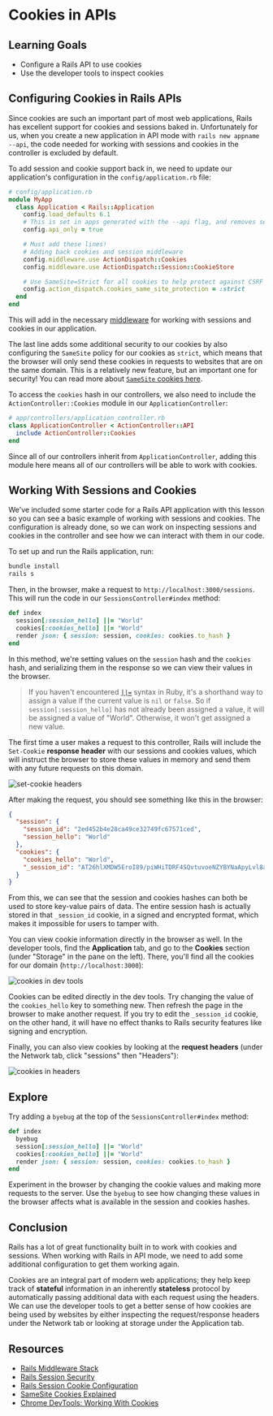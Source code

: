 # Cookies in APIs

## Learning Goals

- Configure a Rails API to use cookies
- Use the developer tools to inspect cookies

## Configuring Cookies in Rails APIs

Since cookies are such an important part of most web applications, Rails has
excellent support for cookies and sessions baked in. Unfortunately for us, when
you create a new application in API mode with `rails new appname --api`, the
code needed for working with sessions and cookies in the controller is
excluded by default.

To add session and cookie support back in, we need to update our application's
configuration in the `config/application.rb` file:

```rb
# config/application.rb
module MyApp
  class Application < Rails::Application
    config.load_defaults 6.1
    # This is set in apps generated with the --api flag, and removes session/cookie middleware
    config.api_only = true

    # Must add these lines!
    # Adding back cookies and session middleware
    config.middleware.use ActionDispatch::Cookies
    config.middleware.use ActionDispatch::Session::CookieStore

    # Use SameSite=Strict for all cookies to help protect against CSRF
    config.action_dispatch.cookies_same_site_protection = :strict
  end
end
```

This will add in the necessary [middleware][] for working with sessions and cookies
in our application.

The last line adds some additional security to our cookies by also
configuring the `SameSite` policy for our cookies as `strict`, which means
that the browser will only send these cookies in requests to websites that are
on the same domain. This is a relatively new feature, but an important one for
security! You can read more about [`SameSite` cookies here][same site cookies].

To access the `cookies` hash in our controllers, we also need to include the
`ActionController::Cookies` module in our `ApplicationController`:

```rb
# app/controllers/application_controller.rb
class ApplicationController < ActionController::API
  include ActionController::Cookies
end
```

Since all of our controllers inherit from `ApplicationController`, adding this
module here means all of our controllers will be able to work with cookies.

## Working With Sessions and Cookies

We've included some starter code for a Rails API application with this lesson so
you can see a basic example of working with sessions and cookies. The
configuration is already done, so we can work on inspecting sessions and cookies
in the controller and see how we can interact with them in our code.

To set up and run the Rails application, run:

```sh
bundle install
rails s
```

Then, in the browser, make a request to `http://localhost:3000/sessions`. This
will run the code in our `SessionsController#index` method:

```rb
def index
  session[:session_hello] ||= "World"
  cookies[:cookies_hello] ||= "World"
  render json: { session: session, cookies: cookies.to_hash }
end
```

In this method, we're setting values on the `session` hash and the `cookies`
hash, and serializing them in the response so we can view their values in the
browser.

> If you haven't encountered [`||=`][ruby or equals] syntax in Ruby, it's a
> shorthand way to assign a value if the current value is `nil` or `false`. So
> if `session[:session_hello]` has not already been assigned a value, it will be
> assigned a value of "World". Otherwise, it won't get assigned a new value.

The first time a user makes a request to this controller, Rails will include the
`Set-Cookie` **response header** with our sessions and cookies values, which
will instruct the browser to store these values in memory and send them with any
future requests on this domain.

![set-cookie headers](https://curriculum-content.s3.amazonaws.com/phase-4/cookies-in-rails-api/set-cookie-headers.png)

After making the request, you should see something like this in the browser:

```json
{
  "session": {
    "session_id": "2ed452b4e28ca49ce32749fc67571ced",
    "session_hello": "World"
  },
  "cookies": {
    "cookies_hello": "World",
    "_session_id": "AT26hlXMDW5EroI89/piWHiTDRF4SQvtuvoeNZYBYNaApyLvl8a1MvhnTsLfTK57QeJCMM6YkyFqaSWguqVMWljwl+ZmELmT/wHXfFJiGL0kvadecPhyXup+p7kO66HAFVBSTOKefbkhDtQz8Ex5pHW+UBAhFfoDnDZ9/4QgST3LPyGHKf4Pgix+JwOFU9MqeFQqXZTITRW7DFi+aGDdrb1hUeIGZLuezO2QN3+TEu2xHMc=--HJwJL83oJZqcaIL1--snxu+v1esfT9YLOXUGxLYw=="
  }
}
```

From this, we can see that the session and cookies hashes can both be used to
store key-value pairs of data. The entire session hash is actually stored in
that `_session_id` cookie, in a signed and encrypted format, which makes it
impossible for users to tamper with.

You can view cookie information directly in the browser as well. In the
developer tools, find the **Application** tab, and go to the **Cookies** section
(under "Storage" in the pane on the left). There, you'll find all the cookies
for our domain (`http://localhost:3000`):

![cookies in dev tools](https://curriculum-content.s3.amazonaws.com/phase-4/cookies-in-rails-api/cookies-devtools.png)

Cookies can be edited directly in the dev tools. Try changing the value of the
`cookies_hello` key to something new. Then refresh the page in the browser to
make another request. If you try to edit the `_session_id` cookie, on the other
hand, it will have no effect thanks to Rails security features like signing and
encryption.

Finally, you can also view cookies by looking at the **request headers** (under
the Network tab, click "sessions" then "Headers"):

![cookies in headers](https://curriculum-content.s3.amazonaws.com/phase-4/cookies-in-rails-api/cookies-headers.png)

## Explore

Try adding a `byebug` at the top of the `SessionsController#index` method:

```rb
def index
  byebug
  session[:session_hello] ||= "World"
  cookies[:cookies_hello] ||= "World"
  render json: { session: session, cookies: cookies.to_hash }
end
```

Experiment in the browser by changing the cookie values and making more requests
to the server. Use the `byebug` to see how changing these values in the browser
affects what is available in the session and cookies hashes.

## Conclusion

Rails has a lot of great functionality built in to work with cookies and sessions.
When working with Rails in API mode, we need to add some additional configuration
to get them working again.

Cookies are an integral part of modern web applications; they help keep track of
**stateful** information in an inherently **stateless** protocol by
automatically passing additional data with each request using the headers. We
can use the developer tools to get a better sense of how cookies are being used
by websites by either inspecting the request/response headers under the Network
tab or looking at storage under the Application tab.

## Resources

- [Rails Middleware Stack][middleware]
- [Rails Session Security](https://guides.rubyonrails.org/security.html#sessions)
- [Rails Session Cookie Configuration](https://api.rubyonrails.org/classes/ActionDispatch/Session/CookieStore.html)
- [SameSite Cookies Explained][same site cookies]
- [Chrome DevTools: Working With Cookies](https://developer.chrome.com/docs/devtools/storage/cookies/)

[middleware]: https://guides.rubyonrails.org/rails_on_rack.html#action-dispatcher-middleware-stack
[same site cookies]: https://web.dev/samesite-cookies-explained/
[ruby or equals]: http://www.rubyinside.com/what-rubys-double-pipe-or-equals-really-does-5488.html
